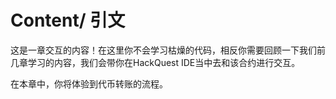 # Content/ 引文

这是一章交互的内容！在这里你不会学习枯燥的代码，相反你需要回顾一下我们前几章学习的内容，我们会带你在HackQuest IDE当中去和该合约进行交互。

在本章中，你将体验到代币转账的流程。